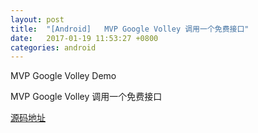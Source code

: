 ```yaml
---
layout: post
title:  "[Android]	 MVP Google Volley 调用一个免费接口"
date:   2017-01-19 11:53:27 +0800
categories: android
---
```


MVP Google Volley Demo

MVP Google Volley 调用一个免费接口




[源码地址](https://github.com/ngLiaXL/MVPVolleyDemo)





